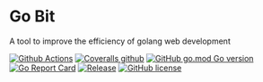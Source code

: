 # Go Bit

A tool to improve the efficiency of golang web development

[![Github Actions](https://img.shields.io/github/workflow/status/kainonly/go-bit/actions?style=flat-square)](https://github.com/kainonly/go-bit/actions)
[![Coveralls github](https://img.shields.io/coveralls/github/kainonly/go-bit.svg?style=flat-square)](https://coveralls.io/github/kainonly/go-bit)
[![GitHub go.mod Go version](https://img.shields.io/github/go-mod/go-version/kainonly/go-bit?style=flat-square)](https://github.com/kainonly/go-bit)
[![Go Report Card](https://goreportcard.com/badge/github.com/kainonly/go-bit?style=flat-square)](https://goreportcard.com/report/github.com/kainonly/go-bit)
[![Release](https://img.shields.io/github/v/release/kainonly/go-bit.svg?style=flat-square)](https://github.com/kainonly/go-bit)
[![GitHub license](https://img.shields.io/github/license/kainonly/go-bit?style=flat-square)](https://raw.githubusercontent.com/kainonly/go-bit/master/LICENSE)